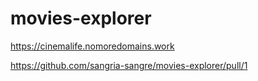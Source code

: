 # movies-explorer

https://cinemalife.nomoredomains.work

https://github.com/sangria-sangre/movies-explorer/pull/1